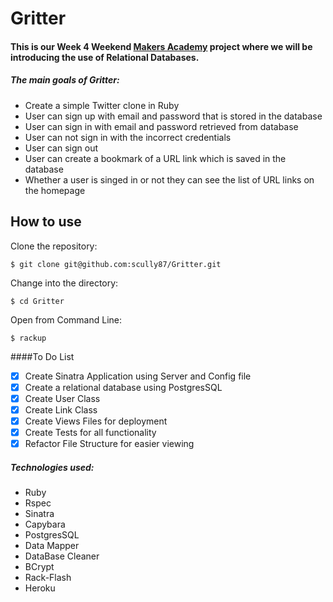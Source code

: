 Gritter
=====================

#### This is our Week 4 Weekend [Makers Academy](https://www.makersacademy.com) project where we will be introducing the use of Relational Databases.

##### The main goals of Gritter:

- Create a simple Twitter clone in Ruby
- User can sign up with email and password that is stored in the database
- User can sign in with email and password retrieved from database
- User can not sign in with the incorrect credentials
- User can sign out
- User can create a bookmark of a URL link which is saved in the database
- Whether a user is singed in or not they can see the list of URL links on the homepage

How to use
----------
Clone the repository:
```shell
$ git clone git@github.com:scully87/Gritter.git
```

Change into the directory:
```shell
$ cd Gritter
```

Open from Command Line:
```shell
$ rackup
```

####To Do List
- [x] Create Sinatra Application using Server and Config file
- [x] Create a relational database using PostgresSQL
- [x] Create User Class
- [x] Create Link Class
- [x] Create Views Files for deployment
- [x] Create Tests for all functionality
- [x] Refactor File Structure for easier viewing

##### Technologies used:

- Ruby
- Rspec
- Sinatra
- Capybara
- PostgresSQL
- Data Mapper
- DataBase Cleaner
- BCrypt
- Rack-Flash
- Heroku
